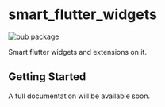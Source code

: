# smart_flutter_widgets

[![pub package](https://img.shields.io/pub/v/smart_flutter_widgets.svg)](https://pub.dev/packages/smart_flutter_widgets)

Smart flutter widgets and extensions on it.

## Getting Started

A full documentation will be available soon.